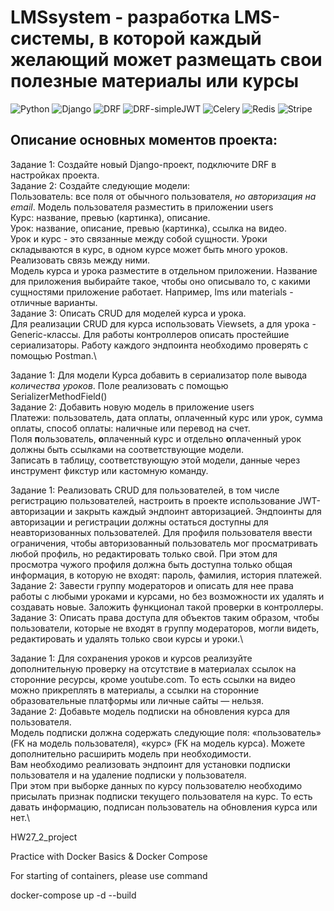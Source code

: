#  LMSsystem - разработка LMS-системы, в которой каждый желающий может размещать свои полезные материалы или курсы

![Python](https://img.shields.io/badge/Python-3.11.9-blue)
![Django](https://img.shields.io/badge/django-5.1.1-092E20?logo=django&logoColor=white)
![DRF](https://img.shields.io/badge/django--rest--framework-3.15.2-blue?labelColor=333333&logo=django&logoColor=white&color=blue)
![DRF-simpleJWT](https://img.shields.io/badge/django--rest--framework--simplejwt-5.3.1-blue?labelColor=333333&logo=django&logoColor=white&color=blue)
![Celery](https://img.shields.io/badge/Celery-5.4.0-&logo=сelery&logoColor=FFFFFF&label)
![Redis](https://img.shields.io/badge/Redis-5.1.1-DC382D?&logo=redis&logoColor=white)
![Stripe](https://img.shields.io/badge/Stripe-11.1.1-4379ff?&logo=stripe&logoColor=white)

## Описание основных моментов проекта:

Задание 1: 
Создайте новый Django-проект, подключите DRF в настройках проекта.\
Задание 2:
Создайте следующие модели:\
Пользователь: все поля от обычного пользователя, _но авторизация на email_. Модель пользователя разместить в приложении users\
Курс: название, превью (картинка), описание.\
Урок: название, описание, превью (картинка), ссылка на видео.\
Урок и курс - это связанные между собой сущности. Уроки складываются в курс, в одном курсе может быть много уроков. Реализовать связь между ними.\
Модель курса и урока разместите в отдельном приложении. Название для приложения выбирайте такое, чтобы оно описывало то, с какими сущностями приложение работает. Например, lms или materials - отличные варианты.\
Задание 3: Описать CRUD для моделей курса и урока.\
Для реализации CRUD для курса использовать Viewsets, а для урока - Generic-классы. Для работы контроллеров описать простейшие сериализаторы. Работу каждого эндпоинта необходимо проверять с помощью Postman.\

Задание 1: Для модели Курса добавить в сериализатор поле вывода _количества уроков_. Поле реализовать с помощью SerializerMethodField()\
Задание 2: Добавить новую модель в приложение users\
Платежи: пользователь, дата оплаты, оплаченный курс или урок, сумма оплаты, способ оплаты: наличные или перевод на счет.\
Поля **п**ользователь, **о**плаченный курс и отдельно **о**плаченный урок должны быть ссылками на соответствующие модели.\
Записать в таблицу, соответствующую этой модели, данные через инструмент фикстур или кастомную команду.

Задание 1: Реализовать CRUD для пользователей, в том числе регистрацию пользователей, настроить в проекте использование JWT-авторизации и закрыть каждый эндпоинт авторизацией.
Эндпоинты для авторизации и регистрации должны остаться доступны для неавторизованных пользователей. Для профиля пользователя ввести ограничения, чтобы авторизованный пользователь мог просматривать любой профиль, но редактировать только свой. При этом для просмотра чужого профиля должна быть доступна только общая информация, в которую не входят: пароль, фамилия, история платежей.\
Задание 2: Завести группу модераторов и описать для нее права работы с любыми уроками и курсами, но без возможности их удалять и создавать новые. Заложить функционал такой проверки в контроллеры.\
Задание 3: Описать права доступа для объектов таким образом, чтобы пользователи, которые не входят в группу модераторов, могли видеть, редактировать и удалять только свои курсы и уроки.\

Задание 1: Для сохранения уроков и курсов реализуйте дополнительную проверку на отсутствие в материалах ссылок на сторонние ресурсы, кроме youtube.com.
То есть ссылки на видео можно прикреплять в материалы, а ссылки на сторонние образовательные платформы или личные сайты — нельзя.\
Задание 2: Добавьте модель подписки на обновления курса для пользователя.\
Модель подписки должна содержать следующие поля: «пользователь» (FK на модель пользователя), «курс» (FK на модель курса). Можете дополнительно расширить модель при необходимости.\
Вам необходимо реализовать эндпоинт для установки подписки пользователя и на удаление подписки у пользователя.\
При этом при выборке данных по курсу пользователю необходимо присылать признак подписки текущего пользователя на курс. То есть давать информацию, подписан пользователь на обновления курса или нет.\

HW27_2_project

Practice with Docker Basics & Docker Compose

For starting of containers, please use command

docker-compose up -d --build
